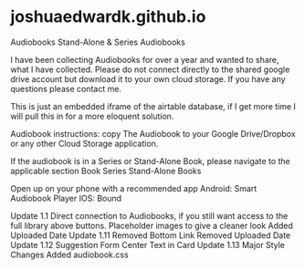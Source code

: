 joshuaedwardk.github.io
=======================
Audiobooks
Stand-Alone & Series Audiobooks

I have been collecting Audiobooks for over a year and wanted to share, what I have collected.   Please do not connect directly to the shared google drive account but download it to your own cloud storage.   If you have any questions please contact me.

This is just an embedded iframe of the airtable database, if I get more time I will pull this in for a more eloquent solution.

Audiobook instructions: copy The Audiobook to your Google Drive/Dropbox or any other Cloud Storage application.

If the audiobook is in a Series or Stand-Alone Book, please navigate to the applicable section 
Book Series
Stand-Alone Books

Open up on your phone with a recommended app
Android: Smart Audiobook Player
IOS: Bound


Update 1.1
Direct connection to Audiobooks, if you still want access to the full library above buttons.
Placeholder images to give a cleaner look
Added Uploaded Date
Update 1.11
Removed Bottom Link
Removed Uploaded Date
Update 1.12
Suggestion Form
Center Text in Card
Update 1.13
Major Style Changes
Added audiobook.css
